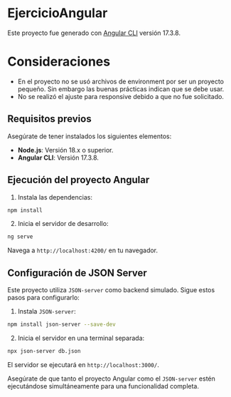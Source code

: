 # EjercicioAngular

Este proyecto fue generado con [Angular CLI](https://github.com/angular/angular-cli) versión 17.3.8.

# Consideraciones
- En el proyecto no se usó archivos de environment por ser un proyecto pequeño. Sin embargo las buenas prácticas indican que se debe usar.
- No se realizó el ajuste para responsive debido a que no fue solicitado.

## Requisitos previos

Asegúrate de tener instalados los siguientes elementos:
- **Node.js**: Versión 18.x o superior.
- **Angular CLI**: Versión 17.3.8.

## Ejecución del proyecto Angular

1. Instala las dependencias:
  ```bash
  npm install
  ```

2. Inicia el servidor de desarrollo:
  ```bash
  ng serve
  ```
  Navega a `http://localhost:4200/` en tu navegador.

## Configuración de JSON Server

Este proyecto utiliza `JSON-server` como backend simulado. Sigue estos pasos para configurarlo:

1. Instala `JSON-server`:
  ```bash
  npm install json-server --save-dev
  ```

2. Inicia el servidor en una terminal separada:
  ```bash
  npx json-server db.json
  ```
  El servidor se ejecutará en `http://localhost:3000/`.

Asegúrate de que tanto el proyecto Angular como el `JSON-server` estén ejecutándose simultáneamente para una funcionalidad completa.
